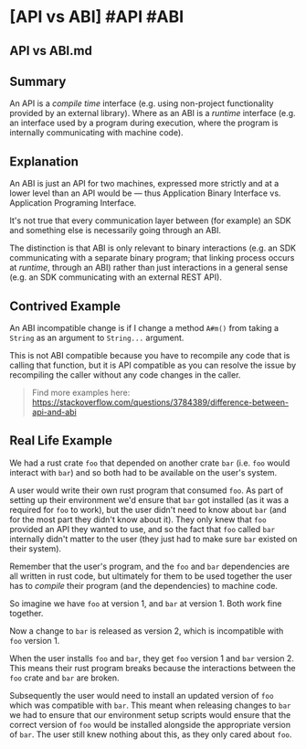 # [API vs ABI] #API #ABI

## API vs ABI.md

## Summary

An API is a _compile time_ interface (e.g. using non-project functionality provided by an external library). Where as an ABI is a _runtime_ interface (e.g. an interface used by a program during execution, where the program is internally communicating with machine code).

## Explanation

An ABI is just an API for two machines, expressed more strictly and at a lower level than an API would be — thus Application Binary Interface vs. Application Programing Interface.

It's not true that every communication layer between (for example) an SDK and something else is necessarily going through an ABI.

The distinction is that ABI is only relevant to binary interactions (e.g. an SDK communicating with a separate binary program; that linking process occurs at _runtime_, through an ABI) rather than just interactions in a general sense (e.g. an SDK communicating with an external REST API).

## Contrived Example

An ABI incompatible change is if I change a method `A#m()` from taking a `String` as an argument to `String...` argument. 

This is not ABI compatible because you have to recompile any code that is calling that function, but it is API compatible as you can resolve the issue by recompiling the caller without any code changes in the caller.

> Find more examples here: https://stackoverflow.com/questions/3784389/difference-between-api-and-abi

## Real Life Example

We had a rust crate `foo` that depended on another crate `bar` (i.e. `foo` would interact with `bar`) and so both had to be available on the user's system. 

A user would write their own rust program that consumed `foo`. As part of setting up their environment we'd ensure that `bar` got installed (as it was a required for `foo` to work), but the user didn't need to know about `bar` (and for the most part they didn't know about it). They only knew that `foo` provided an API they wanted to use, and so the fact that `foo` called `bar` internally didn't matter to the user (they just had to make sure `bar` existed on their system).

Remember that the user's program, and the `foo` and `bar` dependencies are all written in rust code, but ultimately for them to be used together the user has to _compile_ their program (and the dependencies) to machine code.

So imagine we have `foo` at version 1, and `bar` at version 1. Both work fine together.

Now a change to `bar` is released as version 2, which is incompatible with `foo` version 1.

When the user installs `foo` and `bar`, they get `foo` version 1 and `bar` version 2. This means their rust program breaks because the interactions between the `foo` crate and `bar` are broken.

Subsequently the user would need to install an updated version of `foo` which was compatible with `bar`. This meant when releasing changes to `bar` we had to ensure that our environment setup scripts would ensure that the correct version of `foo` would be installed alongside the appropriate version of `bar`. The user still knew nothing about this, as they only cared about `foo`.

